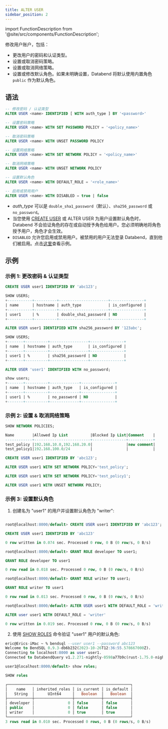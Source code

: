 ```yaml
---
title: ALTER USER
sidebar_position: 2
---
```

import FunctionDescription from '@site/src/components/FunctionDescription';

<FunctionDescription description="引入或更新: v1.2.424"/>

修改用户账户，包括：

- 更改用户的密码和认证类型。
- 设置或取消密码策略。
- 设置或取消网络策略。
- 设置或修改默认角色。如果未明确设置，Databend 将默认使用内置角色 `public` 作为默认角色。

## 语法

```sql
-- 修改密码 / 认证类型
ALTER USER <name> IDENTIFIED [ WITH auth_type ] BY '<password>'

-- 设置密码策略
ALTER USER <name> WITH SET PASSWORD POLICY = '<policy_name>'

-- 取消密码策略
ALTER USER <name> WITH UNSET PASSWORD POLICY

-- 设置网络策略
ALTER USER <name> WITH SET NETWORK POLICY = '<policy_name>'

-- 取消网络策略
ALTER USER <name> WITH UNSET NETWORK POLICY

-- 设置默认角色
ALTER USER <name> WITH DEFAULT_ROLE = '<role_name>'

-- 启用或禁用用户
ALTER USER <name> WITH DISABLED = true | false
```

- *auth_type* 可以是 `double_sha1_password`（默认）、`sha256_password` 或 `no_password`。
- 当您使用 [CREATE USER](01-user-create-user.md) 或 ALTER USER 为用户设置默认角色时，Databend 不会验证角色的存在或自动授予角色给用户。您必须明确地将角色授予用户，角色才会生效。
- `DISABLED` 允许您启用或禁用用户。被禁用的用户无法登录 Databend，直到他们被启用。点击[这里](01-user-create-user.md#example-5-creating-user-in-disabled-state)查看示例。


## 示例

### 示例 1: 更改密码 & 认证类型

```sql
CREATE USER user1 IDENTIFIED BY 'abc123';

SHOW USERS;
+-----------+----------+----------------------+---------------+
| name      | hostname | auth_type            | is_configured |
+-----------+----------+----------------------+---------------+
| user1     | %        | double_sha1_password | NO            |
+-----------+----------+----------------------+---------------+

ALTER USER user1 IDENTIFIED WITH sha256_password BY '123abc';

SHOW USERS;
+-------+----------+-----------------+---------------+
| name  | hostname | auth_type       | is_configured |
+-------+----------+-----------------+---------------+
| user1 | %        | sha256_password | NO            |
+-------+----------+-----------------+---------------+

ALTER USER 'user1' IDENTIFIED WITH no_password;

show users;
+-------+----------+-------------+---------------+
| name  | hostname | auth_type   | is_configured |
+-------+----------+-------------+---------------+
| user1 | %        | no_password | NO            |
+-------+----------+-------------+---------------+
```

### 示例 2: 设置 & 取消网络策略

```sql
SHOW NETWORK POLICIES;

Name        |Allowed Ip List          |Blocked Ip List|Comment    |
------------+-------------------------+---------------+-----------+
test_policy |192.168.10.0,192.168.20.0|               |new comment|
test_policy1|192.168.100.0/24         |               |           |

CREATE USER user1 IDENTIFIED BY 'abc123';

ALTER USER user1 WITH SET NETWORK POLICY='test_policy';

ALTER USER user1 WITH SET NETWORK POLICY='test_policy1';

ALTER USER user1 WITH UNSET NETWORK POLICY;
```

### 示例 3: 设置默认角色

1. 创建名为 "user1" 的用户并设置默认角色为 "writer":

```sql title='以 "root" 用户连接:'

root@localhost:8000/default> CREATE USER user1 IDENTIFIED BY 'abc123';

CREATE USER user1 IDENTIFIED BY 'abc123'

0 row written in 0.074 sec. Processed 0 row, 0 B (0 row/s, 0 B/s)

root@localhost:8000/default> GRANT ROLE developer TO user1;

GRANT ROLE developer TO user1

0 row read in 0.018 sec. Processed 0 row, 0 B (0 row/s, 0 B/s)

root@localhost:8000/default> GRANT ROLE writer TO user1;

GRANT ROLE writer TO user1

0 row read in 0.013 sec. Processed 0 row, 0 B (0 row/s, 0 B/s)

root@localhost:8000/default> ALTER USER user1 WITH DEFAULT_ROLE = 'writer';

ALTER user user1 WITH DEFAULT_ROLE = 'writer'

0 row written in 0.019 sec. Processed 0 row, 0 B (0 row/s, 0 B/s)
```

2. 使用 [SHOW ROLES](04-user-show-roles.md) 命令验证 "user1" 用户的默认角色:

```sql title='以 "user1" 用户连接:'
eric@Erics-iMac ~ % bendsql --user user1 --password abc123
Welcome to BendSQL 0.9.3-db6b232(2023-10-26T12:36:55.578667000Z).
Connecting to localhost:8000 as user user1.
Connected to DatabendQuery v1.2.271-nightly-0598a77b9c(rust-1.75.0-nightly-2023-12-26T11:29:04.266265000Z)

user1@localhost:8000/default> show roles;

SHOW roles

┌───────────────────────────────────────────────────────┐
│    name   │ inherited_roles │ is_current │ is_default │
│   String  │      UInt64     │   Boolean  │   Boolean  │
├───────────┼─────────────────┼────────────┼────────────┤
│ developer │               0 │ false      │ false      │
│ public    │               0 │ false      │ false      │
│ writer    │               0 │ true       │ true       │
└───────────────────────────────────────────────────────┘
3 rows read in 0.010 sec. Processed 0 rows, 0 B (0 rows/s, 0 B/s)
```